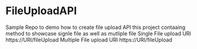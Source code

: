 # FileUploadAPI
Sample Repo to demo how to create file upload API
this project contaaing method to showcase signle file as well as mutliple file 
Single File upload URI https://URI/fileUpload
Multiple File upload URI https://URI/fileUpload
